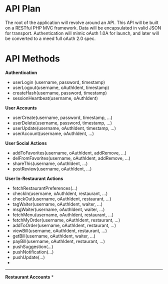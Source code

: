 API Plan
========

The root of the application will revolve around an API. This API will 
be built on a RESTful PHP MVC framework. Data will be encapsulated in 
valid JSON for transport. Authentication will mimic oAuth 1.0A for 
launch, and later will be converted to a meed full oAuth 2.0 spec.

API Methods
===========

**Authentication**
* userLogin (username, password, timestamp)
* userLogout(username, oAuthIdent, timestamp)
* createHash(username, password, timestamp)
* sessionHeartbeat(username, oAuthIdent)

**User Accounts**
* userCreate(username, password, timestamp, ...)
* userDelete(username, password, timestamp, ...)
* userUpdate(username, oAuthIdent, timestamp, ...)
* userAccount(username, oAuthIdent, ...)

**User Social Actions**
* addToFavorites(username, oAuthIdent, addRemove, ...)
* delFromFavorites(username, oAuthIdent, addRemove, ...)
* shareThis(username, oAuthIdent, ...)
* postReview(username, oAuthIdent, ...)

**User In-Restaurant Actions**
* fetchRestaurantPreferences(...)
* checkIn(username, oAuthIdent, restaurant, ...)
* checkOut(username, oAuthIdent, restaurant, ...)
* tagWaiter(username, oAuthIdent, waiter, ...)
* msgWaiter(username, oAuthIdent, waiter, ...)
* fetchMenu(username, oAuthIdent, restaurant, ...)
* fetchMyOrder(username, oAuthIdent, restaurant, ...)
* addToOrder(username, oAuthIdent, restaurant, ...)
* viewBill(username, oAuthIdent, restaurant, ...)
* getBill(username, oAuthIdent, waiter, ...)
* payBill(username, oAuthIdent, restaurant, ...)
* pushSuggestion(...)
* pushNotification(...)
* pushUpdate(...)
* 

------------------------

**Restaurant Accounts**
* 
